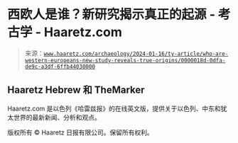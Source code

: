 <!--yml

类别：未分类

日期：2024 年 05 月 27 日 14:50:30

-->

# 西欧人是谁？新研究揭示真正的起源 - 考古学 - Haaretz.com

> 来源：[`www.haaretz.com/archaeology/2024-01-16/ty-article/who-are-western-europeans-new-study-reveals-true-origins/0000018d-0dfa-de9c-a3df-6ffb44030000`](https://www.haaretz.com/archaeology/2024-01-16/ty-article/who-are-western-europeans-new-study-reveals-true-origins/0000018d-0dfa-de9c-a3df-6ffb44030000)

## Haaretz Hebrew 和 TheMarker

Haaretz.com 是以色列《哈雷兹报》的在线英文版，提供关于以色列、中东和犹太世界的最新新闻、分析和观点。

版权所有 © Haaretz 日报有限公司。保留所有权利。
